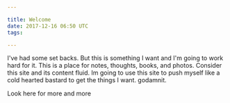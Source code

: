 ```yaml
---

title: Welcome
date: 2017-12-16 06:50 UTC
tags: 

---
```



I've had some set backs. But this is something I want and I'm going to work hard for it. This is a place for notes, thoughts, books, and photos. Consider this site and its content fluid. Im going to use this site to push myself like a cold hearted bastard to get the things I want. godamnit.

Look here for more and more
